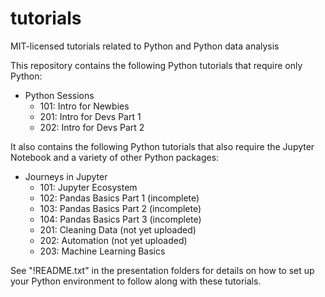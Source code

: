 # tutorials
MIT-licensed tutorials related to Python and Python data analysis

This repository contains the following Python tutorials that require only Python:

* Python Sessions
    * 101: Intro for Newbies
    * 201: Intro for Devs Part 1
    * 202: Intro for Devs Part 2

It also contains the following Python tutorials that also require the Jupyter Notebook and a variety of other Python packages:

* Journeys in Jupyter
    * 101: Jupyter Ecosystem
    * 102: Pandas Basics Part 1 (incomplete)
    * 103: Pandas Basics Part 2 (incomplete)
    * 104: Pandas Basics Part 3 (incomplete)
    * 201: Cleaning Data (not yet uploaded)
    * 202: Automation (not yet uploaded)
    * 203: Machine Learning Basics

See "!README.txt" in the presentation folders for details on how to set up your Python environment to follow along with these tutorials.
